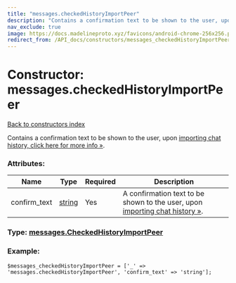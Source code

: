 ```yaml
---
title: "messages.checkedHistoryImportPeer"
description: "Contains a confirmation text to be shown to the user, upon importing chat history, click here for more info »."
nav_exclude: true
image: https://docs.madelineproto.xyz/favicons/android-chrome-256x256.png
redirect_from: /API_docs/constructors/messages_checkedHistoryImportPeer.html
---
```

# Constructor: messages.checkedHistoryImportPeer  
[Back to constructors index](/API_docs/constructors/index.html)



Contains a confirmation text to be shown to the user, upon [importing chat history, click here for more info »](https://core.telegram.org/api/import).

### Attributes:

| Name     |    Type       | Required | Description |
|----------|---------------|----------|-------------|
|confirm\_text|[string](/API_docs/types/string.html) | Yes|A confirmation text to be shown to the user, upon [importing chat history »](https://core.telegram.org/api/import).|



### Type: [messages.CheckedHistoryImportPeer](/API_docs/types/messages.CheckedHistoryImportPeer.html)


### Example:

```
$messages_checkedHistoryImportPeer = ['_' => 'messages.checkedHistoryImportPeer', 'confirm_text' => 'string'];
```  
